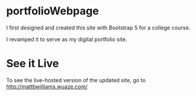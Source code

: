 # portfolioWebpage
 I first designed and created this site with Bootstrap 5 for a college course.  
 
 I revamped it to serve as my digital portfolio site.

# See it Live
 To see the live-hosted version of the updated site, go to http://mattbwilliams.wuaze.com/
